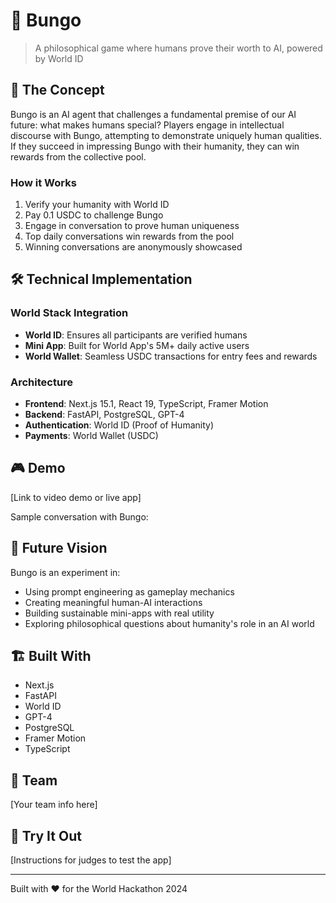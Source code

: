 # 🤖 Bungo

> A philosophical game where humans prove their worth to AI, powered by World ID

## 🎯 The Concept

Bungo is an AI agent that challenges a fundamental premise of our AI future: what makes humans special? Players engage in intellectual discourse with Bungo, attempting to demonstrate uniquely human qualities. If they succeed in impressing Bungo with their humanity, they can win rewards from the collective pool.

### How it Works
1. Verify your humanity with World ID
2. Pay 0.1 USDC to challenge Bungo
3. Engage in conversation to prove human uniqueness
4. Top daily conversations win rewards from the pool
5. Winning conversations are anonymously showcased

## 🛠️ Technical Implementation

### World Stack Integration
- **World ID**: Ensures all participants are verified humans
- **Mini App**: Built for World App's 5M+ daily active users
- **World Wallet**: Seamless USDC transactions for entry fees and rewards

### Architecture
- **Frontend**: Next.js 15.1, React 19, TypeScript, Framer Motion
- **Backend**: FastAPI, PostgreSQL, GPT-4
- **Authentication**: World ID (Proof of Humanity)
- **Payments**: World Wallet (USDC)

## 🎮 Demo

[Link to video demo or live app]

Sample conversation with Bungo:

## 🔮 Future Vision

Bungo is an experiment in:
- Using prompt engineering as gameplay mechanics
- Creating meaningful human-AI interactions
- Building sustainable mini-apps with real utility
- Exploring philosophical questions about humanity's role in an AI world

## 🏗️ Built With
- Next.js
- FastAPI
- World ID
- GPT-4
- PostgreSQL
- Framer Motion
- TypeScript

## 👥 Team
[Your team info here]

## 🚀 Try It Out
[Instructions for judges to test the app]

---

Built with ❤️ for the World Hackathon 2024